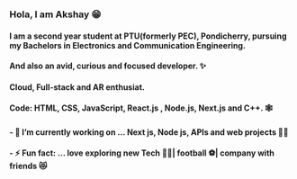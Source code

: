 ### Hola, I am Akshay 😁
#### I am a second year student at PTU(formerly PEC), Pondicherry, pursuing my Bachelors in Electronics and Communication Engineering.
#### And also an avid, curious and focused developer. ✨
#### Cloud, Full-stack and AR enthusiat.

#### Code: HTML, CSS, JavaScript, React.js , Node.js, Next.js and C++. 🕸

#### - 🔭 I’m currently working on ... Next js, Node js, APIs and web projects 🐱‍👤
#### - ⚡ Fun fact: ... love exploring new Tech 👨‍💻| football ⚽| company with friends 😻

